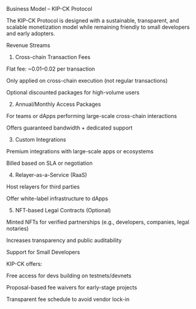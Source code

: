 Business Model – KIP-CK Protocol

The KIP-CK Protocol is designed with a sustainable, transparent, and scalable monetization model while remaining friendly to small developers and early adopters.




Revenue Streams

1. Cross-chain Transaction Fees

Flat fee: ~$0.01–$0.02 per transaction

Only applied on cross-chain execution (not regular transactions)

Optional discounted packages for high-volume users



2. Annual/Monthly Access Packages

For teams or dApps performing large-scale cross-chain interactions

Offers guaranteed bandwidth + dedicated support



3. Custom Integrations

Premium integrations with large-scale apps or ecosystems

Billed based on SLA or negotiation



4. Relayer-as-a-Service (RaaS)

Host relayers for third parties

Offer white-label infrastructure to dApps



5. NFT-based Legal Contracts (Optional)

Minted NFTs for verified partnerships (e.g., developers, companies, legal notaries)

Increases transparency and public auditability





Support for Small Developers

KIP-CK offers:

Free access for devs building on testnets/devnets

Proposal-based fee waivers for early-stage projects

Transparent fee schedule to avoid vendor lock-in


